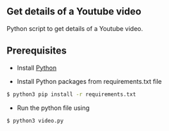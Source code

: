 ## Get details of a Youtube video

Python script to get details of a Youtube video.

## Prerequisites

- Install [Python](https://python.org/)

- Install Python packages from requirements.txt file

```sh
$ python3 pip install -r requirements.txt
```

- Run the python file using
```sh
$ python3 video.py
```